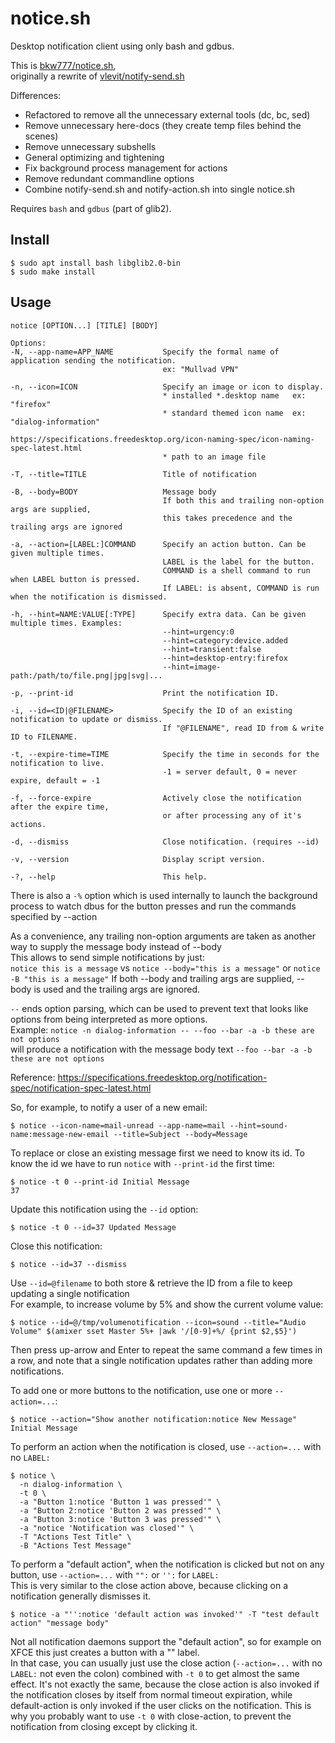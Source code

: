 # notice.sh

Desktop notification client using only bash and gdbus.

This is [bkw777/notice.sh](https://github.com/bkw777/notice.sh),  
originally a rewrite of [vlevit/notify-send.sh](https://github.com/vlevit/notify-send.sh)

Differences:
* Refactored to remove all the unnecessary external tools (dc, bc, sed)
* Remove unnecessary here-docs (they create temp files behind the scenes)
* Remove unnecessary subshells
* General optimizing and tightening
* Fix background process management for actions
* Remove redundant commandline options
* Combine notify-send.sh and notify-action.sh into single notice.sh

Requires `bash` and `gdbus` (part of glib2).

## Install
```
$ sudo apt install bash libglib2.0-bin
$ sudo make install
```

## Usage
```
notice [OPTION...] [TITLE] [BODY]

Options:
-N, --app-name=APP_NAME           Specify the formal name of application sending the notification.
                                  ex: "Mullvad VPN"

-n, --icon=ICON                   Specify an image or icon to display.
                                  * installed *.desktop name   ex: "firefox"
                                  * standard themed icon name  ex: "dialog-information"
                                    https://specifications.freedesktop.org/icon-naming-spec/icon-naming-spec-latest.html
                                  * path to an image file

-T, --title=TITLE                 Title of notification

-B, --body=BODY                   Message body
                                  If both this and trailing non-option args are supplied,
                                  this takes precedence and the trailing args are ignored

-a, --action=[LABEL:]COMMAND      Specify an action button. Can be given multiple times.
                                  LABEL is the label for the button.
                                  COMMAND is a shell command to run when LABEL button is pressed.
                                  If LABEL: is absent, COMMAND is run when the notification is dismissed.

-h, --hint=NAME:VALUE[:TYPE]      Specify extra data. Can be given multiple times. Examples:
                                  --hint=urgency:0
                                  --hint=category:device.added
                                  --hint=transient:false
                                  --hint=desktop-entry:firefox
                                  --hint=image-path:/path/to/file.png|jpg|svg|...

-p, --print-id                    Print the notification ID.

-i, --id=<ID|@FILENAME>           Specify the ID of an existing notification to update or dismiss.
                                  If "@FILENAME", read ID from & write ID to FILENAME.

-t, --expire-time=TIME            Specify the time in seconds for the notification to live.
                                  -1 = server default, 0 = never expire, default = -1

-f, --force-expire                Actively close the notification after the expire time,
                                  or after processing any of it's actions.

-d, --dismiss                     Close notification. (requires --id)

-v, --version                     Display script version.

-?, --help                        This help.
```

There is also a `-%` option which is used internally to launch the background process to watch dbus for the button presses and run the commands specified by --action

As a convenience, any trailing non-option arguments are taken as another way to supply the message body instead of --body  
This allows to send simple notifications by just:  
`notice this is a message` vs `notice --body="this is a message"` or `notice -B "this is a message"`
If both --body and trailing args are supplied, --body is used and the trailing args are ignored.

`--` ends option parsing, which can be used to prevent text that looks like options from being interpreted as more options.  
Example: `notice -n dialog-information -- --foo --bar -a -b these are not options`  
will produce a notification with the message body text `--foo --bar -a -b these are not options`

Reference: https://specifications.freedesktop.org/notification-spec/notification-spec-latest.html

So, for example, to notify a user of a new email:
```
$ notice --icon-name=mail-unread --app-name=mail --hint=sound-name:message-new-email --title=Subject --body=Message
```

To replace or close an existing message first we need to know its id.
To know the id we have to run `notice` with `--print-id` the first time:
```
$ notice -t 0 --print-id Initial Message
37
```

Update this notification using the `--id` option:
```
$ notice -t 0 --id=37 Updated Message
```

Close this notification:
```
$ notice --id=37 --dismiss
```

Use `--id=@filename` to both store & retrieve the ID from a file to keep updating a single notification  
For example, to increase volume by 5% and show the current volume value:
```
$ notice --id=@/tmp/volumenotification --icon=sound --title="Audio Volume" $(amixer sset Master 5%+ |awk '/[0-9]+%/ {print $2,$5}')
```
Then press up-arrow and Enter to repeat the same command a few times in a row,
and note that a single notification updates rather than adding more notifications.

To add one or more buttons to the notification, use one or more `--action=...`:
```
$ notice --action="Show another notification:notice New Message" Initial Message
```

To perform an action when the notification is closed, use `--action=...` with no `LABEL:`
```
$ notice \
  -n dialog-information \
  -t 0 \
  -a "Button 1:notice 'Button 1 was pressed'" \
  -a "Button 2:notice 'Button 2 was pressed'" \
  -a "Button 3:notice 'Button 3 was pressed'" \
  -a "notice 'Notification was closed'" \
  -T "Actions Test Title" \
  -B "Actions Test Message"
```

To perform a "default action", when the notification is clicked but not on any button, use `--action=...` with `"":` or `'':` for `LABEL:`  
This is very similar to the close action above, because clicking on a notification generally dismisses it.  
```
$ notice -a "'':notice 'default action was invoked'" -T "test default action" "message body"
```
Not all notification daemons support the "default action", so for example on XFCE this just creates a button with a "" label.  
In that case, you can usually just use the close action (`--action=...` with no `LABEL:` not even the colon) combined with `-t 0` to get almost the same effect.
It's not exactly the same, because the close action is also invoked if the notification closes by itself from normal timeout expiration, while default-action is only invoked if the user clicks on the notification. This is why you probably want to use `-t 0` with close-action, to prevent the notification from closing except by clicking it.

